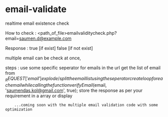 # email-validate
realtime email existence check

How to check : <path_of_file>emailvaliditycheck.php?email=saumen.d@example.com

Response :  true [if exist]
            false [if not exist]
            
multiple email can be check at once,

steps : use some specific seperator for emails in the url
        get the list of email from $_REQUEST['email']
        explode/split the email list using the seperator
        create loop for each email while calling the function verifyEmail($email, 'saumendas.kol@gmail.com', true);
        store the response as per your requirement in a array or display
        
        
        ...coming soon with the multiple email validation code with some optimization
